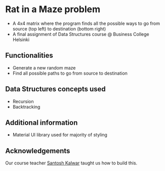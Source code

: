 # Rat in a Maze problem

- A 4x4 matrix where the program finds all the possible ways to go from source (top left) to destination (bottom right)
- A final assignment of Data Structures course @ Business College Helsinki

## Functionalities

- Generate a new random maze
- Find all possible paths to go from source to destination

## Data Structures concepts used

- Recursion
- Backtracking

## Additional information

- Material UI library used for majority of styling

## Acknowledgements

Our course teacher [Santosh Kalwar](https://github.com/kalwar) taught us how to build this.
